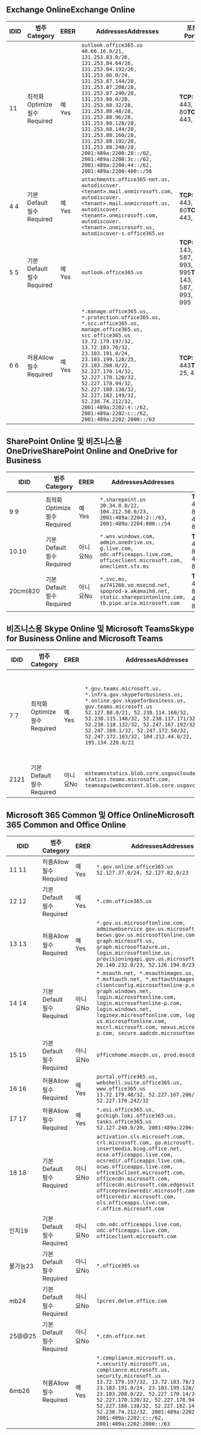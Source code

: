 <!--THIS FILE IS AUTOMATICALLY GENERATED. MANUAL CHANGES WILL BE OVERWRITTEN.-->
<!--Please contact the Office 365 Endpoints team with any questions.-->
<!--USGovGCCHigh endpoints version 2020052800-->
<!--File generated 2020-06-13 17:00:12.0417-->

## <a name="exchange-online"></a><span data-ttu-id="7daaf-101">Exchange Online</span><span class="sxs-lookup"><span data-stu-id="7daaf-101">Exchange Online</span></span>

<span data-ttu-id="7daaf-102">ID</span><span class="sxs-lookup"><span data-stu-id="7daaf-102">ID</span></span> | <span data-ttu-id="7daaf-103">범주</span><span class="sxs-lookup"><span data-stu-id="7daaf-103">Category</span></span> | <span data-ttu-id="7daaf-104">ER</span><span class="sxs-lookup"><span data-stu-id="7daaf-104">ER</span></span> | <span data-ttu-id="7daaf-105">Addresses</span><span class="sxs-lookup"><span data-stu-id="7daaf-105">Addresses</span></span> | <span data-ttu-id="7daaf-106">포트</span><span class="sxs-lookup"><span data-stu-id="7daaf-106">Ports</span></span>
-- | -------------------- | --- | ------------------------------------------------------------------------------------------------------------------------------------------------------------------------------------------------------------------------------------------------------------------------------------------------------------------------------------------------------------------------------------------------------------------------------------------------ | -------------------------------
<span data-ttu-id="7daaf-107">1</span><span class="sxs-lookup"><span data-stu-id="7daaf-107">1</span></span> | <span data-ttu-id="7daaf-108">최적화</span><span class="sxs-lookup"><span data-stu-id="7daaf-108">Optimize</span></span><BR><span data-ttu-id="7daaf-109">필수</span><span class="sxs-lookup"><span data-stu-id="7daaf-109">Required</span></span> | <span data-ttu-id="7daaf-110">예</span><span class="sxs-lookup"><span data-stu-id="7daaf-110">Yes</span></span> | `outlook.office365.us`<BR>`40.66.16.0/21, 131.253.83.0/26, 131.253.84.64/26, 131.253.84.192/26, 131.253.86.0/24, 131.253.87.144/28, 131.253.87.208/28, 131.253.87.240/28, 131.253.88.0/28, 131.253.88.32/28, 131.253.88.48/28, 131.253.88.96/28, 131.253.88.128/28, 131.253.88.144/28, 131.253.88.160/28, 131.253.88.192/28, 131.253.88.240/28, 2001:489a:2200:28::/62, 2001:489a:2200:3c::/62, 2001:489a:2200:44::/62, 2001:489a:2200:400::/56` | <span data-ttu-id="7daaf-111">**TCP:** 443, 80</span><span class="sxs-lookup"><span data-stu-id="7daaf-111">**TCP:** 443, 80</span></span>
<span data-ttu-id="7daaf-112">4 </span><span class="sxs-lookup"><span data-stu-id="7daaf-112">4</span></span> | <span data-ttu-id="7daaf-113">기본</span><span class="sxs-lookup"><span data-stu-id="7daaf-113">Default</span></span><BR><span data-ttu-id="7daaf-114">필수</span><span class="sxs-lookup"><span data-stu-id="7daaf-114">Required</span></span> | <span data-ttu-id="7daaf-115">예</span><span class="sxs-lookup"><span data-stu-id="7daaf-115">Yes</span></span> | `attachments.office365-net.us, autodiscover.<tenant>.mail.onmicrosoft.com, autodiscover.<tenant>.mail.onmicrosoft.us, autodiscover.<tenant>.onmicrosoft.com, autodiscover.<tenant>.onmicrosoft.us, autodiscover-s.office365.us` | <span data-ttu-id="7daaf-116">**TCP:** 443, 80</span><span class="sxs-lookup"><span data-stu-id="7daaf-116">**TCP:** 443, 80</span></span>
<span data-ttu-id="7daaf-117">5 </span><span class="sxs-lookup"><span data-stu-id="7daaf-117">5</span></span> | <span data-ttu-id="7daaf-118">기본</span><span class="sxs-lookup"><span data-stu-id="7daaf-118">Default</span></span><BR><span data-ttu-id="7daaf-119">필수</span><span class="sxs-lookup"><span data-stu-id="7daaf-119">Required</span></span> | <span data-ttu-id="7daaf-120">예</span><span class="sxs-lookup"><span data-stu-id="7daaf-120">Yes</span></span> | `outlook.office365.us` | <span data-ttu-id="7daaf-121">**TCP:** 143, 25, 587, 993, 995</span><span class="sxs-lookup"><span data-stu-id="7daaf-121">**TCP:** 143, 25, 587, 993, 995</span></span>
<span data-ttu-id="7daaf-122">6 </span><span class="sxs-lookup"><span data-stu-id="7daaf-122">6</span></span> | <span data-ttu-id="7daaf-123">허용</span><span class="sxs-lookup"><span data-stu-id="7daaf-123">Allow</span></span><BR><span data-ttu-id="7daaf-124">필수</span><span class="sxs-lookup"><span data-stu-id="7daaf-124">Required</span></span> | <span data-ttu-id="7daaf-125">예</span><span class="sxs-lookup"><span data-stu-id="7daaf-125">Yes</span></span> | `*.manage.office365.us, *.protection.office365.us, *.scc.office365.us, manage.office365.us, scc.office365.us`<BR>`13.72.179.197/32, 13.72.183.70/32, 23.103.191.0/24, 23.103.199.128/25, 23.103.208.0/22, 52.227.170.14/32, 52.227.170.120/32, 52.227.178.94/32, 52.227.180.138/32, 52.227.182.149/32, 52.238.74.212/32, 2001:489a:2202:4::/62, 2001:489a:2202:c::/62, 2001:489a:2202:2000::/63` | <span data-ttu-id="7daaf-126">**TCP:** 25, 443</span><span class="sxs-lookup"><span data-stu-id="7daaf-126">**TCP:** 25, 443</span></span>

## <a name="sharepoint-online-and-onedrive-for-business"></a><span data-ttu-id="7daaf-127">SharePoint Online 및 비즈니스용 OneDrive</span><span class="sxs-lookup"><span data-stu-id="7daaf-127">SharePoint Online and OneDrive for Business</span></span>

<span data-ttu-id="7daaf-128">ID</span><span class="sxs-lookup"><span data-stu-id="7daaf-128">ID</span></span> | <span data-ttu-id="7daaf-129">범주</span><span class="sxs-lookup"><span data-stu-id="7daaf-129">Category</span></span> | <span data-ttu-id="7daaf-130">ER</span><span class="sxs-lookup"><span data-stu-id="7daaf-130">ER</span></span> | <span data-ttu-id="7daaf-131">Addresses</span><span class="sxs-lookup"><span data-stu-id="7daaf-131">Addresses</span></span> | <span data-ttu-id="7daaf-132">포트</span><span class="sxs-lookup"><span data-stu-id="7daaf-132">Ports</span></span>
-- | -------------------- | --- | ------------------------------------------------------------------------------------------------------------------------- | ----------------
<span data-ttu-id="7daaf-133">9 </span><span class="sxs-lookup"><span data-stu-id="7daaf-133">9</span></span> | <span data-ttu-id="7daaf-134">최적화</span><span class="sxs-lookup"><span data-stu-id="7daaf-134">Optimize</span></span><BR><span data-ttu-id="7daaf-135">필수</span><span class="sxs-lookup"><span data-stu-id="7daaf-135">Required</span></span> | <span data-ttu-id="7daaf-136">예</span><span class="sxs-lookup"><span data-stu-id="7daaf-136">Yes</span></span> | `*.sharepoint.us`<BR>`20.34.8.0/22, 104.212.50.0/23, 2001:489a:2204:2::/63, 2001:489a:2204:800::/54` | <span data-ttu-id="7daaf-137">**TCP:** 443, 80</span><span class="sxs-lookup"><span data-stu-id="7daaf-137">**TCP:** 443, 80</span></span>
<span data-ttu-id="7daaf-138">10  </span><span class="sxs-lookup"><span data-stu-id="7daaf-138">10</span></span> | <span data-ttu-id="7daaf-139">기본</span><span class="sxs-lookup"><span data-stu-id="7daaf-139">Default</span></span><BR><span data-ttu-id="7daaf-140">필수</span><span class="sxs-lookup"><span data-stu-id="7daaf-140">Required</span></span> | <span data-ttu-id="7daaf-141">아니요</span><span class="sxs-lookup"><span data-stu-id="7daaf-141">No</span></span> | `*.wns.windows.com, admin.onedrive.us, g.live.com, odc.officeapps.live.com, officeclient.microsoft.com, oneclient.sfx.ms` | <span data-ttu-id="7daaf-142">**TCP:** 443, 80</span><span class="sxs-lookup"><span data-stu-id="7daaf-142">**TCP:** 443, 80</span></span>
<span data-ttu-id="7daaf-143">20cm(8</span><span class="sxs-lookup"><span data-stu-id="7daaf-143">20</span></span> | <span data-ttu-id="7daaf-144">기본</span><span class="sxs-lookup"><span data-stu-id="7daaf-144">Default</span></span><BR><span data-ttu-id="7daaf-145">필수</span><span class="sxs-lookup"><span data-stu-id="7daaf-145">Required</span></span> | <span data-ttu-id="7daaf-146">아니요</span><span class="sxs-lookup"><span data-stu-id="7daaf-146">No</span></span> | `*.svc.ms, az741266.vo.msecnd.net, spoprod-a.akamaihd.net, static.sharepointonline.com, tb.pipe.aria.microsoft.com` | <span data-ttu-id="7daaf-147">**TCP:** 443, 80</span><span class="sxs-lookup"><span data-stu-id="7daaf-147">**TCP:** 443, 80</span></span>

## <a name="skype-for-business-online-and-microsoft-teams"></a><span data-ttu-id="7daaf-148">비즈니스용 Skype Online 및 Microsoft Teams</span><span class="sxs-lookup"><span data-stu-id="7daaf-148">Skype for Business Online and Microsoft Teams</span></span>

<span data-ttu-id="7daaf-149">ID</span><span class="sxs-lookup"><span data-stu-id="7daaf-149">ID</span></span> | <span data-ttu-id="7daaf-150">범주</span><span class="sxs-lookup"><span data-stu-id="7daaf-150">Category</span></span> | <span data-ttu-id="7daaf-151">ER</span><span class="sxs-lookup"><span data-stu-id="7daaf-151">ER</span></span> | <span data-ttu-id="7daaf-152">Addresses</span><span class="sxs-lookup"><span data-stu-id="7daaf-152">Addresses</span></span> | <span data-ttu-id="7daaf-153">포트</span><span class="sxs-lookup"><span data-stu-id="7daaf-153">Ports</span></span>
-- | -------------------- | --- | --------------------------------------------------------------------------------------------------------------------------------------------------------------------------------------------------------------------------------------------------------------------------------------------------------------------------------- | ---------------------------------------------------
<span data-ttu-id="7daaf-154">7 </span><span class="sxs-lookup"><span data-stu-id="7daaf-154">7</span></span> | <span data-ttu-id="7daaf-155">최적화</span><span class="sxs-lookup"><span data-stu-id="7daaf-155">Optimize</span></span><BR><span data-ttu-id="7daaf-156">필수</span><span class="sxs-lookup"><span data-stu-id="7daaf-156">Required</span></span> | <span data-ttu-id="7daaf-157">예</span><span class="sxs-lookup"><span data-stu-id="7daaf-157">Yes</span></span> | `*.gov.teams.microsoft.us, *.infra.gov.skypeforbusiness.us, *.online.gov.skypeforbusiness.us, gov.teams.microsoft.us`<BR>`52.127.88.0/21, 52.238.114.160/32, 52.238.115.146/32, 52.238.117.171/32, 52.238.118.132/32, 52.247.167.192/32, 52.247.169.1/32, 52.247.172.50/32, 52.247.172.103/32, 104.212.44.0/22, 195.134.228.0/22` | <span data-ttu-id="7daaf-158">**TCP:** 443, 80</span><span class="sxs-lookup"><span data-stu-id="7daaf-158">**TCP:** 443, 80</span></span><BR><span data-ttu-id="7daaf-159">**UDP:** 3478, 3479, 3480, 3481</span><span class="sxs-lookup"><span data-stu-id="7daaf-159">**UDP:** 3478, 3479, 3480, 3481</span></span>
<span data-ttu-id="7daaf-160"> 21</span><span class="sxs-lookup"><span data-stu-id="7daaf-160">21</span></span> | <span data-ttu-id="7daaf-161">기본</span><span class="sxs-lookup"><span data-stu-id="7daaf-161">Default</span></span><BR><span data-ttu-id="7daaf-162">필수</span><span class="sxs-lookup"><span data-stu-id="7daaf-162">Required</span></span> | <span data-ttu-id="7daaf-163">아니요</span><span class="sxs-lookup"><span data-stu-id="7daaf-163">No</span></span> | `msteamsstatics.blob.core.usgovcloudapi.net, statics.teams.microsoft.com, teamsapuiwebcontent.blob.core.usgovcloudapi.net` | <span data-ttu-id="7daaf-164">**TCP:** 443</span><span class="sxs-lookup"><span data-stu-id="7daaf-164">**TCP:** 443</span></span>

## <a name="microsoft-365-common-and-office-online"></a><span data-ttu-id="7daaf-165">Microsoft 365 Common 및 Office Online</span><span class="sxs-lookup"><span data-stu-id="7daaf-165">Microsoft 365 Common and Office Online</span></span>

<span data-ttu-id="7daaf-166">ID</span><span class="sxs-lookup"><span data-stu-id="7daaf-166">ID</span></span> | <span data-ttu-id="7daaf-167">범주</span><span class="sxs-lookup"><span data-stu-id="7daaf-167">Category</span></span> | <span data-ttu-id="7daaf-168">ER</span><span class="sxs-lookup"><span data-stu-id="7daaf-168">ER</span></span> | <span data-ttu-id="7daaf-169">Addresses</span><span class="sxs-lookup"><span data-stu-id="7daaf-169">Addresses</span></span> | <span data-ttu-id="7daaf-170">포트</span><span class="sxs-lookup"><span data-stu-id="7daaf-170">Ports</span></span>
-- | ------------------- | --- | ---------------------------------------------------------------------------------------------------------------------------------------------------------------------------------------------------------------------------------------------------------------------------------------------------------------------------------------------------------------------------------------------- | ----------------
<span data-ttu-id="7daaf-171">11 </span><span class="sxs-lookup"><span data-stu-id="7daaf-171">11</span></span> | <span data-ttu-id="7daaf-172">허용</span><span class="sxs-lookup"><span data-stu-id="7daaf-172">Allow</span></span><BR><span data-ttu-id="7daaf-173">필수</span><span class="sxs-lookup"><span data-stu-id="7daaf-173">Required</span></span> | <span data-ttu-id="7daaf-174">예</span><span class="sxs-lookup"><span data-stu-id="7daaf-174">Yes</span></span> | `*.gov.online.office365.us`<BR>`52.127.37.0/24, 52.127.82.0/23` | <span data-ttu-id="7daaf-175">**TCP:** 443</span><span class="sxs-lookup"><span data-stu-id="7daaf-175">**TCP:** 443</span></span>
<span data-ttu-id="7daaf-176">12 </span><span class="sxs-lookup"><span data-stu-id="7daaf-176">12</span></span> | <span data-ttu-id="7daaf-177">기본</span><span class="sxs-lookup"><span data-stu-id="7daaf-177">Default</span></span><BR><span data-ttu-id="7daaf-178">필수</span><span class="sxs-lookup"><span data-stu-id="7daaf-178">Required</span></span> | <span data-ttu-id="7daaf-179">예</span><span class="sxs-lookup"><span data-stu-id="7daaf-179">Yes</span></span> | `*.cdn.office365.us` | <span data-ttu-id="7daaf-180">**TCP:** 443</span><span class="sxs-lookup"><span data-stu-id="7daaf-180">**TCP:** 443</span></span>
<span data-ttu-id="7daaf-181">13 </span><span class="sxs-lookup"><span data-stu-id="7daaf-181">13</span></span> | <span data-ttu-id="7daaf-182">허용</span><span class="sxs-lookup"><span data-stu-id="7daaf-182">Allow</span></span><BR><span data-ttu-id="7daaf-183">필수</span><span class="sxs-lookup"><span data-stu-id="7daaf-183">Required</span></span> | <span data-ttu-id="7daaf-184">예</span><span class="sxs-lookup"><span data-stu-id="7daaf-184">Yes</span></span> | `*.gov.us.microsoftonline.com, adminwebservice.gov.us.microsoftonline.com, becws.gov.us.microsoftonline.com, graph.microsoft.us, graph.microsoftazure.us, login.microsoftonline.us, provisioningapi.gov.us.microsoftonline.com`<BR>`20.140.232.0/23, 52.126.194.0/23` | <span data-ttu-id="7daaf-185">**TCP:** 443</span><span class="sxs-lookup"><span data-stu-id="7daaf-185">**TCP:** 443</span></span>
<span data-ttu-id="7daaf-186">14 </span><span class="sxs-lookup"><span data-stu-id="7daaf-186">14</span></span> | <span data-ttu-id="7daaf-187">기본</span><span class="sxs-lookup"><span data-stu-id="7daaf-187">Default</span></span><BR><span data-ttu-id="7daaf-188">필수</span><span class="sxs-lookup"><span data-stu-id="7daaf-188">Required</span></span> | <span data-ttu-id="7daaf-189">아니요</span><span class="sxs-lookup"><span data-stu-id="7daaf-189">No</span></span> | `*.msauth.net, *.msauthimages.us, *.msftauth.net, *.msftauthimages.us, clientconfig.microsoftonline-p.net, graph.windows.net, login.microsoftonline.com, login.microsoftonline-p.com, login.windows.net, loginex.microsoftonline.com, login-us.microsoftonline.com, mscrl.microsoft.com, nexus.microsoftonline-p.com, secure.aadcdn.microsoftonline-p.com` | <span data-ttu-id="7daaf-190">**TCP:** 443</span><span class="sxs-lookup"><span data-stu-id="7daaf-190">**TCP:** 443</span></span>
<span data-ttu-id="7daaf-191">15 </span><span class="sxs-lookup"><span data-stu-id="7daaf-191">15</span></span> | <span data-ttu-id="7daaf-192">기본</span><span class="sxs-lookup"><span data-stu-id="7daaf-192">Default</span></span><BR><span data-ttu-id="7daaf-193">필수</span><span class="sxs-lookup"><span data-stu-id="7daaf-193">Required</span></span> | <span data-ttu-id="7daaf-194">아니요</span><span class="sxs-lookup"><span data-stu-id="7daaf-194">No</span></span> | `officehome.msocdn.us, prod.msocdn.us` | <span data-ttu-id="7daaf-195">**TCP:** 443, 80</span><span class="sxs-lookup"><span data-stu-id="7daaf-195">**TCP:** 443, 80</span></span>
<span data-ttu-id="7daaf-196">16 </span><span class="sxs-lookup"><span data-stu-id="7daaf-196">16</span></span> | <span data-ttu-id="7daaf-197">허용</span><span class="sxs-lookup"><span data-stu-id="7daaf-197">Allow</span></span><BR><span data-ttu-id="7daaf-198">필수</span><span class="sxs-lookup"><span data-stu-id="7daaf-198">Required</span></span> | <span data-ttu-id="7daaf-199">예</span><span class="sxs-lookup"><span data-stu-id="7daaf-199">Yes</span></span> | `portal.office365.us, webshell.suite.office365.us, www.office365.us`<BR>`13.72.179.48/32, 52.227.167.206/32, 52.227.170.242/32` | <span data-ttu-id="7daaf-200">**TCP:** 443, 80</span><span class="sxs-lookup"><span data-stu-id="7daaf-200">**TCP:** 443, 80</span></span>
<span data-ttu-id="7daaf-201">17 </span><span class="sxs-lookup"><span data-stu-id="7daaf-201">17</span></span> | <span data-ttu-id="7daaf-202">허용</span><span class="sxs-lookup"><span data-stu-id="7daaf-202">Allow</span></span><BR><span data-ttu-id="7daaf-203">필수</span><span class="sxs-lookup"><span data-stu-id="7daaf-203">Required</span></span> | <span data-ttu-id="7daaf-204">예</span><span class="sxs-lookup"><span data-stu-id="7daaf-204">Yes</span></span> | `*.osi.office365.us, gcchigh.loki.office365.us, tasks.office365.us`<BR>`52.127.240.0/20, 2001:489a:2206::/48` | <span data-ttu-id="7daaf-205">**TCP:** 443</span><span class="sxs-lookup"><span data-stu-id="7daaf-205">**TCP:** 443</span></span>
<span data-ttu-id="7daaf-206">18 </span><span class="sxs-lookup"><span data-stu-id="7daaf-206">18</span></span> | <span data-ttu-id="7daaf-207">기본</span><span class="sxs-lookup"><span data-stu-id="7daaf-207">Default</span></span><BR><span data-ttu-id="7daaf-208">필수</span><span class="sxs-lookup"><span data-stu-id="7daaf-208">Required</span></span> | <span data-ttu-id="7daaf-209">아니요</span><span class="sxs-lookup"><span data-stu-id="7daaf-209">No</span></span> | `activation.sls.microsoft.com, crl.microsoft.com, go.microsoft.com, insertmedia.bing.office.net, ocsa.officeapps.live.com, ocsredir.officeapps.live.com, ocws.officeapps.live.com, office15client.microsoft.com, officecdn.microsoft.com, officecdn.microsoft.com.edgesuite.net, officepreviewredir.microsoft.com, officeredir.microsoft.com, ols.officeapps.live.com, r.office.microsoft.com` | <span data-ttu-id="7daaf-210">**TCP:** 443, 80</span><span class="sxs-lookup"><span data-stu-id="7daaf-210">**TCP:** 443, 80</span></span>
<span data-ttu-id="7daaf-211">인치</span><span class="sxs-lookup"><span data-stu-id="7daaf-211">19</span></span> | <span data-ttu-id="7daaf-212">기본</span><span class="sxs-lookup"><span data-stu-id="7daaf-212">Default</span></span><BR><span data-ttu-id="7daaf-213">필수</span><span class="sxs-lookup"><span data-stu-id="7daaf-213">Required</span></span> | <span data-ttu-id="7daaf-214">아니요</span><span class="sxs-lookup"><span data-stu-id="7daaf-214">No</span></span> | `cdn.odc.officeapps.live.com, odc.officeapps.live.com, officeclient.microsoft.com` | <span data-ttu-id="7daaf-215">**TCP:** 443, 80</span><span class="sxs-lookup"><span data-stu-id="7daaf-215">**TCP:** 443, 80</span></span>
<span data-ttu-id="7daaf-216">불가능</span><span class="sxs-lookup"><span data-stu-id="7daaf-216">23</span></span> | <span data-ttu-id="7daaf-217">기본</span><span class="sxs-lookup"><span data-stu-id="7daaf-217">Default</span></span><BR><span data-ttu-id="7daaf-218">필수</span><span class="sxs-lookup"><span data-stu-id="7daaf-218">Required</span></span> | <span data-ttu-id="7daaf-219">아니요</span><span class="sxs-lookup"><span data-stu-id="7daaf-219">No</span></span> | `*.office365.us` | <span data-ttu-id="7daaf-220">**TCP:** 443, 80</span><span class="sxs-lookup"><span data-stu-id="7daaf-220">**TCP:** 443, 80</span></span>
<span data-ttu-id="7daaf-221">mb</span><span class="sxs-lookup"><span data-stu-id="7daaf-221">24</span></span> | <span data-ttu-id="7daaf-222">기본</span><span class="sxs-lookup"><span data-stu-id="7daaf-222">Default</span></span><BR><span data-ttu-id="7daaf-223">필수</span><span class="sxs-lookup"><span data-stu-id="7daaf-223">Required</span></span> | <span data-ttu-id="7daaf-224">아니요</span><span class="sxs-lookup"><span data-stu-id="7daaf-224">No</span></span> | `lpcres.delve.office.com` | <span data-ttu-id="7daaf-225">**TCP:** 443</span><span class="sxs-lookup"><span data-stu-id="7daaf-225">**TCP:** 443</span></span>
<span data-ttu-id="7daaf-226">25@@</span><span class="sxs-lookup"><span data-stu-id="7daaf-226">25</span></span> | <span data-ttu-id="7daaf-227">기본</span><span class="sxs-lookup"><span data-stu-id="7daaf-227">Default</span></span><BR><span data-ttu-id="7daaf-228">필수</span><span class="sxs-lookup"><span data-stu-id="7daaf-228">Required</span></span> | <span data-ttu-id="7daaf-229">아니요</span><span class="sxs-lookup"><span data-stu-id="7daaf-229">No</span></span> | `*.cdn.office.net` | <span data-ttu-id="7daaf-230">**TCP:** 443</span><span class="sxs-lookup"><span data-stu-id="7daaf-230">**TCP:** 443</span></span>
<span data-ttu-id="7daaf-231">6mb</span><span class="sxs-lookup"><span data-stu-id="7daaf-231">26</span></span> | <span data-ttu-id="7daaf-232">허용</span><span class="sxs-lookup"><span data-stu-id="7daaf-232">Allow</span></span><BR><span data-ttu-id="7daaf-233">필수</span><span class="sxs-lookup"><span data-stu-id="7daaf-233">Required</span></span> | <span data-ttu-id="7daaf-234">예</span><span class="sxs-lookup"><span data-stu-id="7daaf-234">Yes</span></span> | `*.compliance.microsoft.us, *.security.microsoft.us, compliance.microsoft.us, security.microsoft.us`<BR>`13.72.179.197/32, 13.72.183.70/32, 23.103.191.0/24, 23.103.199.128/25, 23.103.208.0/22, 52.227.170.14/32, 52.227.170.120/32, 52.227.178.94/32, 52.227.180.138/32, 52.227.182.149/32, 52.238.74.212/32, 2001:489a:2202:4::/62, 2001:489a:2202:c::/62, 2001:489a:2202:2000::/63` | <span data-ttu-id="7daaf-235">**TCP:** 443, 80</span><span class="sxs-lookup"><span data-stu-id="7daaf-235">**TCP:** 443, 80</span></span>
